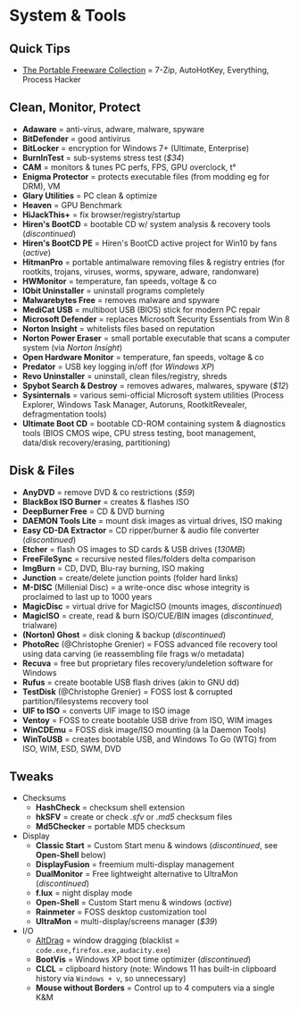 # System & Tools

## Quick Tips

* [The Portable Freeware Collection](https://www.portablefreeware.com) = 7-Zip, AutoHotKey, Everything, Process Hacker

## Clean, Monitor, Protect

* **Adaware** = anti-virus, adware, malware, spyware
* **BitDefender** = good antivirus
* **BitLocker** = encryption for Windows 7+ (Ultimate, Enterprise)
* **BurnInTest** = sub-systems stress test (_$34_)
* **CAM** = monitors & tunes PC perfs, FPS, GPU overclock, t°
* **Enigma Protector** = protects executable files (from modding eg for DRM), VM
* **Glary Utilities** = PC clean & optimize
* **Heaven** = GPU Benchmark
* **HiJackThis+** = fix browser/registry/startup
* **Hiren's BootCD** = bootable CD w/ system analysis & recovery tools (_discontinued_)
* **Hiren's BootCD PE** = Hiren's BootCD active project for Win10 by fans (_active_)
* **HitmanPro** = portable antimalware removing files & registry entries (for rootkits, trojans, viruses, worms, spyware, adware, randonware)
* **HWMonitor** = temperature, fan speeds, voltage & co
* **IObit Uninstaller** = uninstall programs completely
* **Malwarebytes Free** = removes malware and spyware
* **MediCat USB** = multiboot USB (BIOS) stick for modern PC repair
* **Microsoft Defender** = replaces Microsoft Security Essentials from Win 8
* **Norton Insight** = whitelists files based on reputation
* **Norton Power Eraser** = small portable executable that scans a computer system (via _Norton Insight_)
* **Open Hardware Monitor** = temperature, fan speeds, voltage & co
* **Predator** = USB key logging in/off (for _Windows XP_)
* **Revo Uninstaller** = uninstall, clean files/registry, shreds
* **Spybot Search & Destroy** = removes adwares, malwares, spyware (_$12_)
* **Sysinternals** = various semi-official Microsoft system utilities (Process Explorer, Windows Task Manager, Autoruns, RootkitRevealer, defragmentation tools)
* **Ultimate Boot CD** = bootable CD-ROM containing system & diagnostics tools (BIOS CMOS wipe, CPU stress testing, boot management, data/disk recovery/erasing, partitioning)

## Disk & Files

* **AnyDVD** = remove DVD & co restrictions (_$59_)
* **BlackBox ISO Burner** = creates & flashes ISO
* **DeepBurner Free** = CD & DVD burning
* **DAEMON Tools Lite** = mount disk images as virtual drives, ISO making
* **Easy CD-DA Extractor** = CD ripper/burner & audio file converter (_discontinued_)
* **Etcher** = flash OS images to SD cards & USB drives (_130MB_)
* **FreeFileSync** = recursive nested files/folders delta comparison
* **ImgBurn** = CD, DVD, Blu-ray burning, ISO making
* **Junction** = create/delete junction points (folder hard links)
* **M-DISC** (Millenial Disc) = a write-once disc whose integrity is proclaimed to last up to 1000 years
* **MagicDisc** = virtual drive for MagicISO (mounts images, _discontinued_)
* **MagicISO** = create, read & burn ISO/CUE/BIN images (_discontinued_, trialware)
* **(Norton) Ghost** = disk cloning & backup (_discontinued_)
* **PhotoRec** (@Christophe Grenier) = FOSS advanced file recovery tool using data carving (ie reassembling file frags w/o metadata)
* **Recuva** = free but proprietary files recovery/undeletion software for Windows
* **Rufus** = create bootable USB flash drives (akin to GNU dd)
* **TestDisk** (@Christophe Grenier) = FOSS lost & corrupted partition/filesystems recovery tool
* **UIF to ISO** = converts UIF image to ISO image
* **Ventoy** = FOSS to create bootable USB drive from ISO, WIM images
* **WinCDEmu** = FOSS disk image/ISO mounting (à la Daemon Tools)
* **WinToUSB** = creates bootable USB, and Windows To Go (WTG) from ISO, WIM, ESD, SWM, DVD

## Tweaks

* Checksums
  * **HashCheck** = checksum shell extension
  * **hkSFV** = create or check _.sfv_ or _.md5_ checksum files
  * **Md5Checker** = portable MD5 checksum
* Display
  * **Classic Start** = Custom Start menu & windows (_discontinued_, see **Open-Shell** below)
  * **DisplayFusion** = freemium multi-display management
  * **DualMonitor** = Free lightweight alternative to UltraMon (_discontinued_)
  * **f.lux** = night display mode
  * **Open-Shell** = Custom Start menu & windows (_active_)
  * **Rainmeter** = FOSS desktop customization tool
  * **UltraMon** = multi-display/screens manager (_$39_)
* I/O
  * [AltDrag](https://stefansundin.github.io/altdrag) = window dragging (blacklist = `code.exe,firefox.exe,audacity.exe`)
  * **BootVis** = Windows XP boot time optimizer (_discontinued_)
  * **CLCL** = clipboard history (note: Windows 11 has built-in clipboard history via `Windows + v`, so unnecessary)
  * **Mouse without Borders** = Control up to 4 computers via a single K&M
